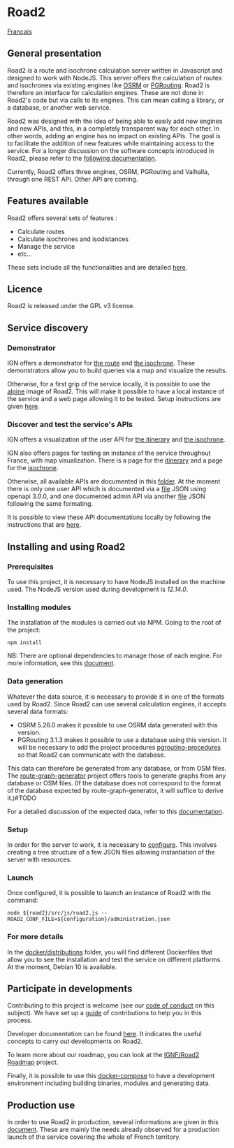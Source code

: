 # Road2

[Français](./readme_fr.md)

## General presentation

Road2 is a route and isochrone calculation server written in Javascript and designed to work with NodeJS. This server offers the calculation of routes and isochrones via existing engines like [OSRM](https://github.com/Project-OSRM/osrm-backend) or [PGRouting](https://pgrouting.org/ ). Road2 is therefore an interface for calculation engines. These are not done in Road2's code but via calls to its engines. This can mean calling a library, or a database, or another web service.

Road2 was designed with the idea of being able to easily add new engines and new APIs, and this, in a completely transparent way for each other. In other words, adding an engine has no impact on existing APIs. The goal is to facilitate the addition of new features while maintaining access to the service. For a longer discussion on the software concepts introduced in Road2, please refer to the [following documentation](./documentation_en/developers/concepts.md).

Currently, Road2 offers three engines, OSRM, PGRouting and Valhalla, through one REST API. Other API are coming. 

## Features available

Road2 offers several sets of features :
- Calculate routes
- Calculate isochrones and isodistances
- Manage the service
- etc...

These sets include all the functionalities and are detailed [here](./documentation_en/developers/functionalities.md).

## Licence

Road2 is released under the GPL v3 license.

## Service discovery

### Demonstrator

IGN offers a demonstrator for [the route](https://geoservices.ign.fr/documentation/services_betas/itineraires.html) and [the isochrone](https://geoservices.ign.fr/documentation/services_betas/isochrones.html). These demonstrators allow you to build queries via a map and visualize the results.

Otherwise, for a first grip of the service locally, it is possible to use the [alpine](./docker/demonstration/Dockerfile) image of Road2. This will make it possible to have a local instance of the service and a web page allowing it to be tested. Setup instructions are given [here](./documentation_en/docker/demonstration/readme.md).

### Discover and test the service's APIs

IGN offers a visualization of the user API for [the itinerary](https://geoservices.ign.fr/documentation/services/api-et-services-ogc/itineraires/api) and [the isochrone](https://geoservices.ign.fr/documentation/services/api-et-services-ogc/isochrone/api).

IGN also offers pages for testing an instance of the service throughout France, with map visualization. There is a page for the [itinerary](https://geoservices.ign.fr/documentation/services/api-et-services-ogc/itineraires) and a page for the [isochrone](https://geoservices.ign.fr/documentation/services/api-et-services-ogc/isochrones).

Otherwise, all available APIs are documented in this [folder](./documentation_en/apis/). At the moment there is only one user API which is documented via a [file](./documentation_en/apis/simple/1.0.0/api.json) JSON using openapi 3.0.0, and one documented admin API via another [file](./documentation_en/apis/administration/1.0.0/api.json) JSON following the same formating.

It is possible to view these API documentations locally by following the instructions that are [here](./documentation_en/docker/demonstration/readme.md).

## Installing and using Road2

### Prerequisites

To use this project, it is necessary to have NodeJS installed on the machine used. The NodeJS version used during development is *12.14.0*.

### Installing modules

The installation of the modules is carried out via NPM. Going to the root of the project:
```
npm install
```

NB: There are optional dependencies to manage those of each engine. For more information, see this [document](./documentation_en/production/readme.md).

### Data generation

Whatever the data source, it is necessary to provide it in one of the formats used by Road2. Since Road2 can use several calculation engines, it accepts several data formats:
- OSRM 5.26.0 makes it possible to use OSRM data generated with this version.
- PGRouting 3.1.3 makes it possible to use a database using this version. It will be necessary to add the project procedures [pgrouting-procedures](https://github.com/IGNF/pgrouting-procedures) so that Road2 can communicate with the database.

This data can therefore be generated from any database, or from OSM files. The [route-graph-generator](https://github.com/IGNF/route-graph-generator) project offers tools to generate graphs from any database or OSM files. (If the database does not correspond to the format of the database expected by route-graph-generator, it will suffice to derive it.)#TODO


For a detailed discussion of the expected data, refer to this [documentation](./documentation_en/data/readme.md).

### Setup

In order for the server to work, it is necessary to [configure](./documentation_en/configuration/readme.md). This involves creating a tree structure of a few JSON files allowing instantiation of the server with resources.

### Launch

Once configured, it is possible to launch an instance of Road2 with the command:
```
node ${road2}/src/js/road2.js --ROAD2_CONF_FILE=${configuration}/administration.json
```

### For more details

In the [docker/distributions](./docker/distributions) folder, you will find different Dockerfiles that allow you to see the installation and test the service on different platforms. At the moment, Debian 10 is available.

## Participate in developments

Contributing to this project is welcome (see our [code of conduct](./CODE_OF_CONDUCT.md) on this subject). We have set up a [guide](./CONTRIBUTING.md) of contributions to help you in this process.

Developer documentation can be found [here](./documentation_en/developers/readme.md). It indicates the useful concepts to carry out developments on Road2.

To learn more about our roadmap, you can look at the [IGNF/Road2 Roadmap](https://github.com/orgs/IGNF/projects/3) project.

Finally, it is possible to use this [docker-compose](./documentation_en/docker/dev/readme.md) to have a development environment including building binaries, modules and generating data.

## Production use

In order to use Road2 in production, several informations are given in this [document](./documentation_en/production/readme.md). These are mainly the needs already observed for a production launch of the service covering the whole of French territory.
